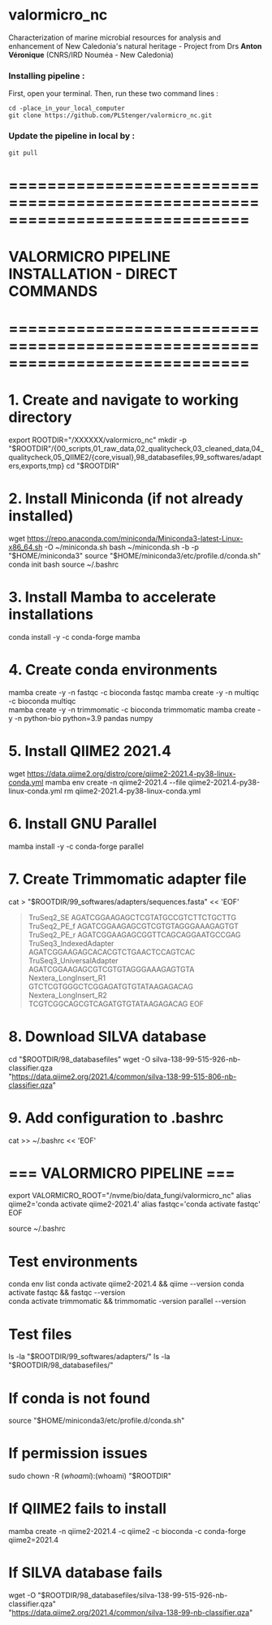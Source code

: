 # valormicro_nc
Characterization of marine microbial resources for analysis and enhancement of New Caledonia's natural heritage - Project from Drs **Anton Véronique** (CNRS/IRD Nouméa - New Caledonia)

### Installing pipeline :

First, open your terminal. Then, run these two command lines :

    cd -place_in_your_local_computer
    git clone https://github.com/PLStenger/valormicro_nc.git

### Update the pipeline in local by :

    git pull
    
# =============================================================================
# VALORMICRO PIPELINE INSTALLATION - DIRECT COMMANDS
# =============================================================================

# 1. Create and navigate to working directory
export ROOTDIR="/XXXXXX/valormicro_nc"
mkdir -p "$ROOTDIR"/{00_scripts,01_raw_data,02_qualitycheck,03_cleaned_data,04_qualitycheck,05_QIIME2/{core,visual},98_databasefiles,99_softwares/adapters,exports,tmp}
cd "$ROOTDIR"

# 2. Install Miniconda (if not already installed)
wget https://repo.anaconda.com/miniconda/Miniconda3-latest-Linux-x86_64.sh -O ~/miniconda.sh
bash ~/miniconda.sh -b -p "$HOME/miniconda3"
source "$HOME/miniconda3/etc/profile.d/conda.sh"
conda init bash
source ~/.bashrc

# 3. Install Mamba to accelerate installations
conda install -y -c conda-forge mamba

# 4. Create conda environments
mamba create -y -n fastqc -c bioconda fastqc
mamba create -y -n multiqc -c bioconda multiqc  
mamba create -y -n trimmomatic -c bioconda trimmomatic
mamba create -y -n python-bio python=3.9 pandas numpy

# 5. Install QIIME2 2021.4
wget https://data.qiime2.org/distro/core/qiime2-2021.4-py38-linux-conda.yml
mamba env create -n qiime2-2021.4 --file qiime2-2021.4-py38-linux-conda.yml
rm qiime2-2021.4-py38-linux-conda.yml

# 6. Install GNU Parallel
mamba install -y -c conda-forge parallel

# 7. Create Trimmomatic adapter file
cat > "$ROOTDIR/99_softwares/adapters/sequences.fasta" << 'EOF'
>TruSeq2_SE
AGATCGGAAGAGCTCGTATGCCGTCTTCTGCTTG
>TruSeq2_PE_f
AGATCGGAAGAGCGTCGTGTAGGGAAAGAGTGT
>TruSeq2_PE_r
AGATCGGAAGAGCGGTTCAGCAGGAATGCCGAG
>TruSeq3_IndexedAdapter
AGATCGGAAGAGCACACGTCTGAACTCCAGTCAC
>TruSeq3_UniversalAdapter
AGATCGGAAGAGCGTCGTGTAGGGAAAGAGTGTA
>Nextera_LongInsert_R1
GTCTCGTGGGCTCGGAGATGTGTATAAGAGACAG
>Nextera_LongInsert_R2
TCGTCGGCAGCGTCAGATGTGTATAAGAGACAG
EOF

# 8. Download SILVA database
cd "$ROOTDIR/98_databasefiles"
wget -O silva-138-99-515-926-nb-classifier.qza \
    "https://data.qiime2.org/2021.4/common/silva-138-99-515-806-nb-classifier.qza"

# 9. Add configuration to .bashrc
cat >> ~/.bashrc << 'EOF'

# === VALORMICRO PIPELINE ===
export VALORMICRO_ROOT="/nvme/bio/data_fungi/valormicro_nc"
alias qiime2='conda activate qiime2-2021.4'
alias fastqc='conda activate fastqc'
EOF

source ~/.bashrc




# Test environments
conda env list
conda activate qiime2-2021.4 && qiime --version
conda activate fastqc && fastqc --version  
conda activate trimmomatic && trimmomatic -version
parallel --version

# Test files
ls -la "$ROOTDIR/99_softwares/adapters/"
ls -la "$ROOTDIR/98_databasefiles/"



# If conda is not found
source "$HOME/miniconda3/etc/profile.d/conda.sh"

# If permission issues
sudo chown -R $(whoami):$(whoami) "$ROOTDIR"

# If QIIME2 fails to install
mamba create -n qiime2-2021.4 -c qiime2 -c bioconda -c conda-forge qiime2=2021.4

# If SILVA database fails
wget -O "$ROOTDIR/98_databasefiles/silva-138-99-515-926-nb-classifier.qza" \
    "https://data.qiime2.org/2021.4/common/silva-138-99-nb-classifier.qza"
